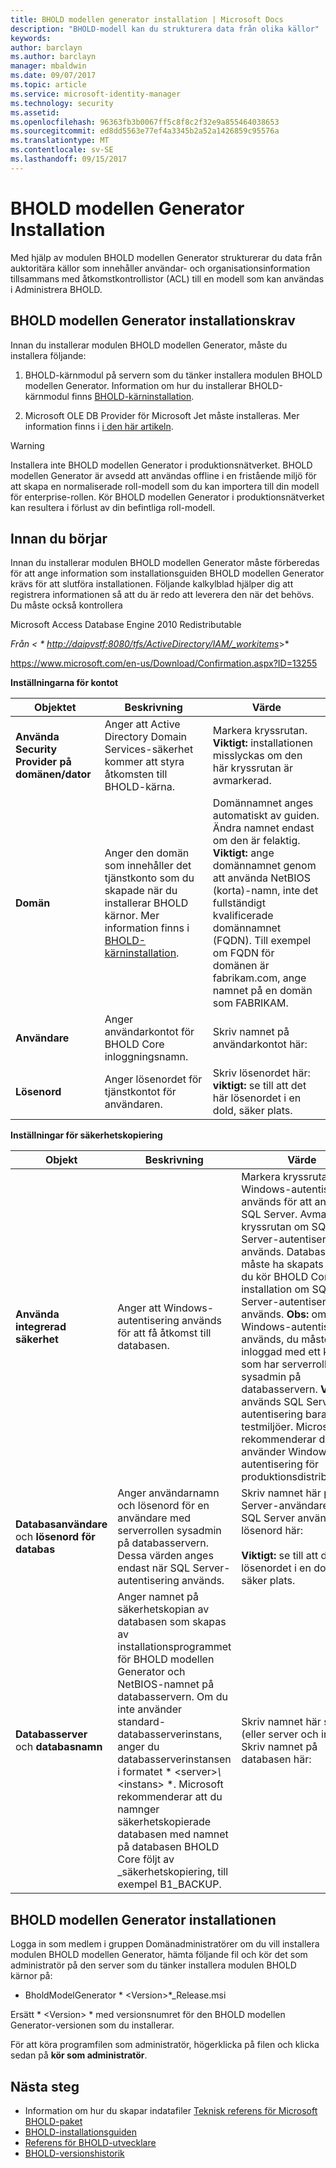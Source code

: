 ```yaml
---
title: BHOLD modellen generator installation | Microsoft Docs
description: "BHOLD-modell kan du strukturera data från olika källor"
keywords: 
author: barclayn
ms.author: barclayn
manager: mbaldwin
ms.date: 09/07/2017
ms.topic: article
ms.service: microsoft-identity-manager
ms.technology: security
ms.assetid: 
ms.openlocfilehash: 96363fb3b0067ff5c8f8c2f32e9a855464038653
ms.sourcegitcommit: ed8dd5563e77ef4a3345b2a52a1426859c95576a
ms.translationtype: MT
ms.contentlocale: sv-SE
ms.lasthandoff: 09/15/2017
---
```

# <a name="bhold-model-generator-installation"></a>BHOLD modellen Generator Installation

Med hjälp av modulen BHOLD modellen Generator strukturerar du data från auktoritära källor som innehåller användar- och organisationsinformation tillsammans med åtkomstkontrollistor (ACL) till en modell som kan användas i Administrera BHOLD.

## <a name="bhold-model-generator-installation-requirements"></a>BHOLD modellen Generator installationskrav 

Innan du installerar modulen BHOLD modellen Generator, måste du installera följande:

1. BHOLD-kärnmodul på servern som du tänker installera modulen BHOLD modellen Generator. Information om hur du installerar BHOLD-kärnmodul finns [BHOLD-kärninstallation](https://technet.microsoft.com/en-us/library/jj134095(v=ws.10).aspx).

2. Microsoft OLE DB Provider för Microsoft Jet måste installeras. Mer information finns i [i den här artikeln](http://support.microsoft.com/kb/271908).

>[!WARNING]
Installera inte BHOLD modellen Generator i produktionsnätverket. BHOLD modellen Generator är avsedd att användas offline i en fristående miljö för att skapa en normaliserade roll-modell som du kan importera till din modell för enterprise-rollen. Kör BHOLD modellen Generator i produktionsnätverket kan resultera i förlust av din befintliga roll-modell.

## <a name="before-you-begin"></a>Innan du börjar

Innan du installerar modulen BHOLD modellen Generator måste förberedas för att ange information som installationsguiden BHOLD modellen Generator krävs för att slutföra installationen. Följande kalkylblad hjälper dig att registrera informationen så att du är redo att leverera den när det behövs. Du måste också kontrollera

Microsoft Access Database Engine 2010 Redistributable

 

*Från \< * <http://daipvstf:8080/tfs/ActiveDirectory/IAM/_workitems>*\>*

 

<https://www.microsoft.com/en-us/Download/Confirmation.aspx?ID=13255>

**Inställningarna för kontot**

| **Objektet**                                    | **Beskrivning**                                                                                                                                                                                                           | **Värde**                                                                                                                                                                                                                                                                                                            |
|---------------------------------------------|---------------------------------------------------------------------------------------------------------------------------------------------------------------------------------------------------------------------------|----------------------------------------------------------------------------------------------------------------------------------------------------------------------------------------------------------------------------------------------------------------------------------------------------------------------|
| **Använda Security Provider på domänen/dator** | Anger att Active Directory Domain Services-säkerhet kommer att styra åtkomsten till BHOLD-kärna.                                                                                                                | Markera kryssrutan. **Viktigt:** installationen misslyckas om den här kryssrutan är avmarkerad.                                                                                                                                                                                                                   |
| **Domän**                                  | Anger den domän som innehåller det tjänstkonto som du skapade när du installerar BHOLD kärnor. Mer information finns i [BHOLD-kärninstallation](https://technet.microsoft.com/en-us/library/jj134095(v=ws.10).aspx). | Domännamnet anges automatiskt av guiden. Ändra namnet endast om den är felaktig. **Viktigt:** ange domännamnet genom att använda NetBIOS (korta)-namn, inte det fullständigt kvalificerade domännamnet (FQDN). Till exempel om FQDN för domänen är fabrikam.com, ange namnet på en domän som FABRIKAM. |
| **Användare**                                    | Anger användarkontot för BHOLD Core inloggningsnamn.                                                                                                                                                          | Skriv namnet på användarkontot här:                                                                                                                                                                                                                                                                                    |
| **Lösenord**                                | Anger lösenordet för tjänstkontot för användaren.                                                                                                                                                                       | Skriv lösenordet här: **viktigt:** se till att det här lösenordet i en dold, säker plats.                                                                                                                                                                                                                  |

**Inställningar för säkerhetskopiering**

| Objekt                                        | Beskrivning                                                                                                                                                                                                                                                                                                                                                                                                                  | Värde                                                                                                                                                                                                                                                                                                                                                                                                                                                                                                                                                               |
|---------------------------------------------|------------------------------------------------------------------------------------------------------------------------------------------------------------------------------------------------------------------------------------------------------------------------------------------------------------------------------------------------------------------------------------------------------------------------------|---------------------------------------------------------------------------------------------------------------------------------------------------------------------------------------------------------------------------------------------------------------------------------------------------------------------------------------------------------------------------------------------------------------------------------------------------------------------------------------------------------------------------------------------------------------------|
| **Använda integrerad säkerhet**                 | Anger att Windows-autentisering används för att få åtkomst till databasen.                                                                                                                                                                                                                                                                                                                                                        | Markera kryssrutan om Windows-autentisering används för att ansluta till SQL Server. Avmarkera kryssrutan om SQL Server-autentisering används. Databasen måste ha skapats innan du kör BHOLD Core installation om SQL Server-autentisering används. **Obs:** om Windows-autentisering används, du måste vara inloggad med ett konto som har serverrollen sysadmin på databasservern. **Viktigt:** används SQL Server-autentisering bara i testmiljöer. Microsoft att rekommenderar du använder Windows-autentisering för produktionsdistributioner. |
| **Databasanvändare** och **lösenord för databas** | Anger användarnamn och lösenord för en användare med serverrollen sysadmin på databasservern. Dessa värden anges endast när SQL Server-autentisering används.                                                                                                                                                                                                                                                  | Skriv namnet här på SQL Server-användare: skriva SQL Server användarens lösenord här: </br></br> **Viktigt:** se till att det här lösenordet i en dold, säker plats.                                                                                                                                                                                                                                                                                                                                                                                                           |
| **Databasserver** och **databasnamn**   | Anger namnet på säkerhetskopian av databasen som skapas av installationsprogrammet för BHOLD modellen Generator och NetBIOS-namnet på databasservern. Om du inte använder standard-databasserverinstans, anger du databasserverinstansen i formatet * \<server\>*\\*\<instans\> *.  Microsoft rekommenderar att du namnger säkerhetskopierade databasen med namnet på databasen BHOLD Core följt av \_säkerhetskopiering, till exempel B1_BACKUP. | Skriv namnet här server (eller server och instans): </br> Skriv namnet på databasen här:

## <a name="bhold-model-generator-setup"></a>BHOLD modellen Generator installationen

Logga in som medlem i gruppen Domänadministratörer om du vill installera modulen BHOLD modellen Generator, hämta följande fil och kör det som administratör på den server som du tänker installera modulen BHOLD kärnor på:

- BholdModelGenerator * \<Version\>*\_Release.msi

Ersätt * \<Version\> * med versionsnumret för den BHOLD modellen Generator-versionen som du installerar.

För att köra programfilen som administratör, högerklicka på filen och klicka sedan på **kör som administratör**.

## <a name="next-steps"></a>Nästa steg

- Information om hur du skapar indatafiler [Teknisk referens för Microsoft BHOLD-paket](https://technet.microsoft.com/en-us/library/jj134935(v=ws.10).aspx)
- [BHOLD-installationsguiden](bhold-installation-guide.md)
- [Referens för BHOLD-utvecklare](../reference/mim2016-bhold-developer-reference.md)
- [BHOLD-versionshistorik](../reference/version-bhold-history.md)